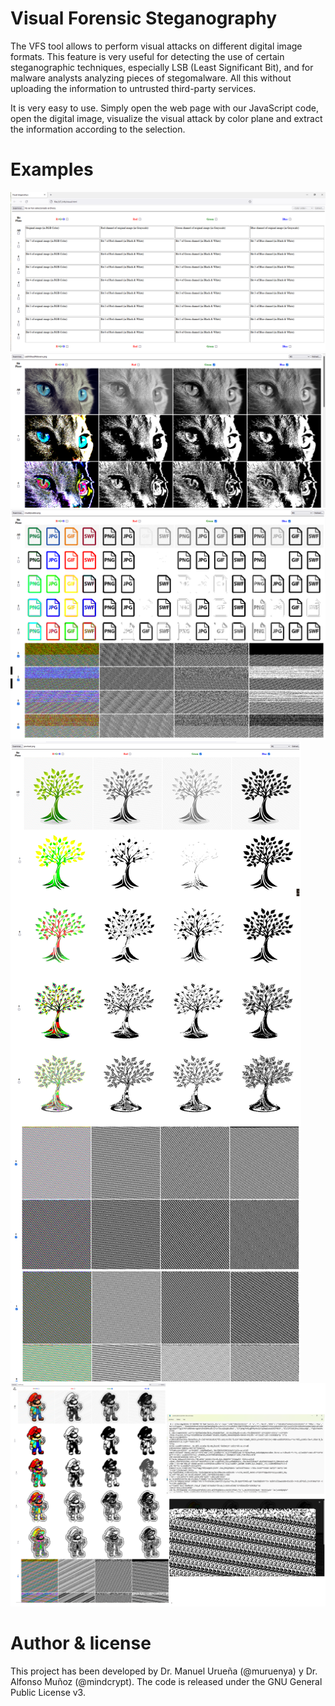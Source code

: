 # Visual Forensic Steganography

The VFS tool allows to perform visual attacks on different digital image formats. This feature is very useful for detecting the use of certain steganographic techniques, especially LSB (Least Significant Bit), and for malware analysts analyzing pieces of stegomalware. All this without uploading the information to untrusted third-party services.

It is very easy to use. Simply open the web page with our JavaScript code, open the digital image, visualize the visual attack by color plane and extract the information according to the selection.

# Examples


![Screenshot](samples/vfs.png)
![Screenshot](samples/vfsCatWithoutMalware.png)
![Screenshot](samples/muddywater.png)
![Screenshot](samples/powload.png)
![Screenshot](samples/ursnif.png)

# Author & license

This project has been developed by Dr. Manuel Urueña (@muruenya) y Dr. Alfonso Muñoz (@mindcrypt). The code is released under the GNU General Public License v3.


